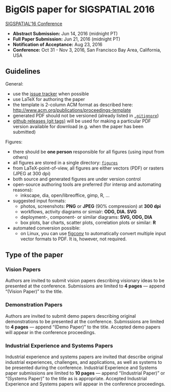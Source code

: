 # BigGIS paper for SIGSPATIAL 2016
[SIGSPATIAL'16 Conference](http://sigspatial2016.sigspatial.org/)

- **Abstract Submission:** Jun 14, 2016 (midnight PT)
- **Full Paper Submission:** Jun 21, 2016 (midnight PT)
- **Notification of Acceptance:** Aug 23, 2016
- **Conference:** Oct 31 - Nov 3, 2016, San Francisco Bay Area, California, USA

## Guidelines
General:
- use the [issue tracker](https://github.com/biggis-project/sigspatial16-paper/issues) when possible
- use LaTeX for authoring the paper
- the template is 2-column ACM format as described here: http://www.acm.org/publications/proceedings-template
- generated PDF should not be versioned (already listed in [`.gitignore`](.gitignore))
- [github releases (git tags)](https://github.com/biggis-project/sigspatial16-paper/releases) will be used for making a particular PDF version available for download (e.g. when the paper has been submitted)

Figures:
- there should be **one person** responsible for all figures (using input from others)
- all figures are stored in a single directory: [`figures`](figures)
- from LaTeX-point-of-view, all figures are either vectors (PDF) or rasters (JPEG at 300 dpi)
- both source and generated figures are under version control
- open-source authoring tools are preferred (for interop and automating reasons):
  - inkscape, dia, open/libreoffice, gimp, R, ...
- suggested input formats:
  - photos, screenshots: **PNG** or **JPEG** (90% compression) at **300 dpi**
  - workflows, activity diagrams or simialr: **ODG, DIA. SVG**
  - deployment-, component- or similar diagrams: **SVG, ODG, DIA**
  - box plots, bar charts, scatter plots, correlation plots or similar: **R**
- automated conversion possible:
  - on Linux, you can use [figconv](https://github.com/vsimko/figconv) to automatically convert multiple input vector formats to PDF. It is, however, not required.

## Type of the paper

### Vision Papers
Authors are invited to submit vision papers describing visionary
ideas to be presented at the conference. Submissions are limited
to **4 pages** — append “(Vision Paper)” to the title.

### Demonstration Papers
Authors are invited to submit demo papers describing original
demonstrations to be presented at the conference. Submissions
are limited to **4 pages** — append “(Demo Paper)” to the title.
Accepted demo papers will appear in the conference proceedings.

### Industrial Experience and Systems Papers
Industrial experience and systems papers are invited that describe
original industrial experiences, challenges, and applications,
as well as systems to be presented during the conference. Industrial
Experience and Systems paper submissions are limited to **10 pages**
— append “(Industrial Paper)” or “(Systems Paper)” to the title as is
appropriate. Accepted Industrial Experience and Systems papers will
appear in the conference proceedings.
